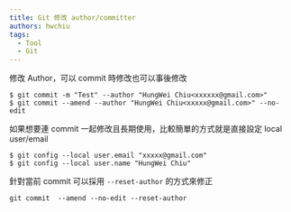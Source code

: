 ```yaml
---
title: Git 修改 author/committer
authors: hwchiu
tags:
  - Tool
  - Git
---
```



修改 Author，可以 commit 時修改也可以事後修改
```bash=
$ git commit -m "Test" --author "HungWei Chiu<xxxxxx@gmail.com>"
$ git commit --amend --author "HungWei Chiu<xxxxx@gmail.com>" --no-edit
```

如果想要連 commit 一起修改且長期使用，比較簡單的方式就是直接設定 local user/email
```bash=
$ git config --local user.email "xxxxx@gmail.com"
$ git config --local user.name "HungWei Chiu"
```

針對當前 commit 可以採用 `--reset-author` 的方式來修正
```bash=
git commit  --amend --no-edit --reset-author
```